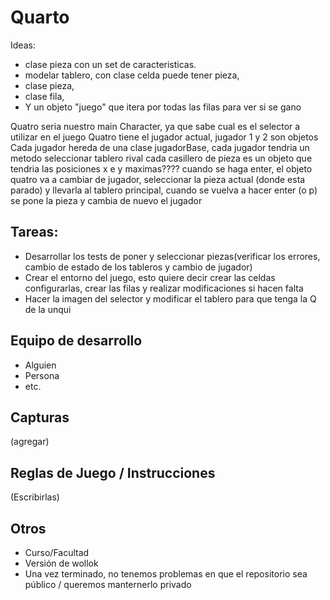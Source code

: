 # Quarto

Ideas:
- clase pieza con un set de caracteristicas. 
- modelar tablero, con clase celda puede tener pieza, 
- clase pieza, 
- clase fila, 
- Y un objeto "juego" que itera por todas las filas para ver si se gano

Quatro seria nuestro main Character, ya que sabe cual es el selector a utilizar en el juego
Quatro tiene el jugador actual, jugador 1 y 2 son objetos
Cada jugador hereda de una clase jugadorBase, cada jugador tendria un metodo seleccionar tablero rival
cada casillero de pieza es un objeto que tendria las posiciones x e y maximas????
cuando se haga enter, el objeto quatro va a cambiar de jugador, seleccionar la pieza actual (donde esta parado)
y llevarla al tablero principal, cuando se vuelva a hacer enter (o p) se pone la pieza y cambia de nuevo el
jugador

## Tareas:
- Desarrollar los tests de poner y seleccionar piezas(verificar los errores, cambio de estado de los tableros y cambio de jugador)
- Crear el entorno del juego, esto quiere decir crear las celdas configurarlas, crear las filas y realizar modificaciones si hacen falta
- Hacer la imagen del selector y modificar el tablero para que tenga la Q de la unqui 

## Equipo de desarrollo

- Alguien
- Persona
- etc.

## Capturas

(agregar)

## Reglas de Juego / Instrucciones

(Escribirlas)


## Otros

- Curso/Facultad
- Versión de wollok
- Una vez terminado, no tenemos problemas en que el repositorio sea público / queremos manternerlo privado
